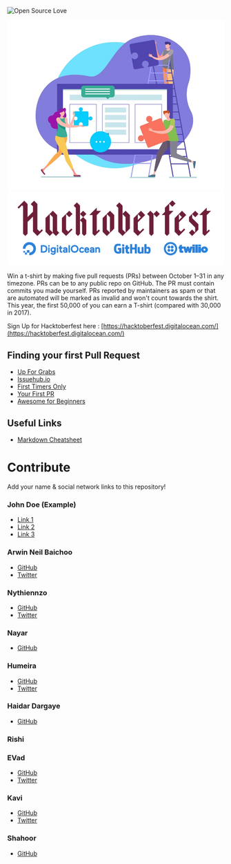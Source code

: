 ![Open Source Love](https://img.shields.io/badge/Open%20Source-%E2%9D%A4-pink.svg)

![banner](/assets/banner.jpg)
![logo_banner](/assets/hacktoberfest_banner.png)

Win a t-shirt by making five pull requests (PRs) between October 1–31 in any timezone. PRs can be to any public repo on GitHub. The PR must contain commits you made yourself. PRs reported by maintainers as spam or that are automated will be marked as invalid and won't count towards the shirt. This year, the first 50,000 of you can earn a T-shirt (compared with 30,000 in 2017).

Sign Up for Hacktoberfest here : [https://hacktoberfest.digitalocean.com/](https://hacktoberfest.digitalocean.com/)

## Finding your first Pull Request
- [Up For Grabs](https://up-for-grabs.net/)
- [Issuehub.io](http://issuehub.io/)
- [First Timers Only](https://www.firsttimersonly.com/)
- [Your First PR](http://yourfirstpr.github.io/)
- [Awesome for Beginners](https://github.com/mungell/awesome-for-beginners)

## Useful Links
- [Markdown Cheatsheet](https://github.com/adam-p/markdown-here/wiki/Markdown-Cheatsheet)


# Contribute
Add your name & social network links to this repository!
### John Doe (Example)
 - [Link 1](www.example.com)
 - [Link 2](www.example.com) 
 - [Link 3](www.example.com)

### Arwin Neil Baichoo
- [GitHub](github.com/arwinneil)
- [Twitter](twitter.com/arwinneil)

### Nythiennzo
- [GitHub](github.com/Nythiennzo)
- [Twitter](twitter.com/Nythiennzo)

### Nayar
- [GitHub](github.com/Nayar)

### Humeira
- [GitHub](github.com/Humeira)
- [Twitter](twitter.com/echdee)

### Haidar Dargaye
-  [GitHub](github.com/haidarknightfury)

### Rishi

### EVad
- [GitHub](github.com/azezezaaa)
- [Twitter](twitter.com/azezezaaa)

### Kavi
- [GitHub](github.com/KnightRag)
- [Twitter](twitter.com/Knight_Rag)

### Shahoor
- [GitHub](github.com/El-Psy-Congrooo)
